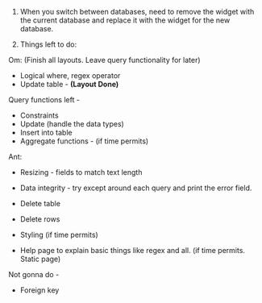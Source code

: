 1. When you switch between databases, need to remove the widget with the current database and replace it with the widget for the new database.

2. Things left to do: 

  Om: (Finish all layouts. Leave query functionality for later)
  - Logical where, regex operator
  - Update table - <strong>(Layout Done)</strong>
  
  Query functions left - 
  - Constraints
  - Update (handle the data types)
  - Insert into table
  - Aggregate functions - (if time permits)
  
  Ant: 
  - Resizing - fields to match text length
  - Data integrity - try except around each query and print the error field.
  - Delete table
  - Delete rows
  
  
  - Styling (if time permits)
  - Help page to explain basic things like regex and all. (if time permits. Static page)

  Not gonna do - 
  - Foreign key